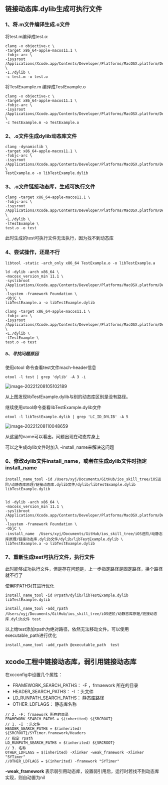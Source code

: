 ## 链接动态库.dylib生成可执行文件

### 1、将.m文件编译生成.o文件

将test.m编译成test.o:

```
clang -x objective-c \
-target x86_64-apple-macos11.1 \
-fobjc-arc \
-isysroot /Applications/Xcode.app/Contents/Developer/Platforms/MacOSX.platform/Developer/SDKs/MacOSX.sdk \
-I./dylib \
-c test.m -o test.o
```

将TestExample.m 编译成TestExample.o

```
clang -x objective-c \
-target x86_64-apple-macos11.1 \
-fobjc-arc \
-isysroot /Applications/Xcode.app/Contents/Developer/Platforms/MacOSX.platform/Developer/SDKs/MacOSX.sdk \
-c TestExample.m -o TestExample.o
```

### 2、.o文件生成dylib动态库文件

```
clang -dynamiclib \
-target x86_64-apple-macos11.1 \
-fobjc-arc \
-isysroot /Applications/Xcode.app/Contents/Developer/Platforms/MacOSX.platform/Developer/SDKs/MacOSX.sdk \
TestExample.o -o libTestExample.dylib
```

### 3、.o文件链接动态库，生成可执行文件

```
clang -target x86_64-apple-macos11.1 \
-fobjc-arc \
-isysroot /Applications/Xcode.app/Contents/Developer/Platforms/MacOSX.platform/Developer/SDKs/MacOSX.sdk \
-L./dylib \
-lTestExample \
test.o -o test
```

此时生成的test可执行文件无法执行，因为找不到动态库

### 4、尝试操作，还是不行

```
libtool -static -arch_only x86_64 TestExample.o -o libTestExample.a

ld -dylib -arch x86_64 \
-macosx_version_min 11.1 \
-syslibroot /Applications/Xcode.app/Contents/Developer/Platforms/MacOSX.platform/Developer/SDKs/MacOSX.sdk \
-lsystem -framework Foundation \
-ObjC \
libTestExample.a -o libTestExample.dylib

clang -target x86_64-apple-macos11.1 \
-fobjc-arc \
-isysroot /Applications/Xcode.app/Contents/Developer/Platforms/MacOSX.platform/Developer/SDKs/MacOSX.sdk \
-L./dylib \
-lTestExample \
test.o -o test
```

##### 5、寻找问题原因

使用otool 命令查看test文件mach-header信息

```
otool -l test | grep 'dylib' -A 3 -i
```

![image-20221208105102189](http://xingyajie.oss-cn-hangzhou.aliyuncs.com/uPic/image-20221208105102189.png)

从上图发现libTestExample.dylib与别的动态库区别是没有路径。

继续使用otool命令查看libTestExample.dylib文件

```
otool -l libTestExample.dylib | grep 'LC_ID_DYLIB' -A 5
```

![image-20221208110048659](http://xingyajie.oss-cn-hangzhou.aliyuncs.com/uPic/image-20221208110048659.png)

从这里的name可以看出，问题出现在动态库身上

可以之生成dylib文件时加入 -install_name来解决这问题

### 6、修改dylib文件install_name，或者在生成dylib文件时指定 install_name

```
install_name_tool -id /Users/xyj/Documents/GitHub/ios_skill_tree/iOS进阶/动静态库原理/链接动态库.dylib文件/dylib/libTestExample.dylib libTestExample.dylib


ld -dylib -arch x86_64 \
-macosx_version_min 11.1 \
-syslibroot /Applications/Xcode.app/Contents/Developer/Platforms/MacOSX.platform/Developer/SDKs/MacOSX.sdk \
-lsystem -framework Foundation \
-ObjC \
-install_name  /Users/xyj/Documents/GitHub/ios_skill_tree/iOS进阶/动静态库原理/链接动态库.dylib文件/dylib/libTestExample.dylib \
libTestExample.a -o libTestExample.dylib
```

### 7、重新生成test可执行文件，执行文件

此时能够成功执行文件，但是存在问题是，上一步指定路径是固定路径，换个路径就不行了

使用RPATH对其进行优化

```
install_name_tool -id @rpath/dylib/libTestExample.dylib libTestExample.dylib

install_name_tool -add_rpath /Users/xyj/Documents/GitHub/ios_skill_tree/iOS进阶/动静态库原理/链接动态库.dylib文件 test
```

以上给test添加rpath为绝对路径，依然无法移动文件。可以使用executable_path进行优化

```
install_name_tool -add_rpath @executable_path  test
```

## xcode工程中链接动态库，弱引用链接动态库

在xcconfig中设置几个属性：

- FRAMEWORK_SEARCH_PATHS： -F ，frmaework 所在的目录
- HEADER_SEARCH_PATHS： -I ：头文件
- LD_RUNPATH_SEARCH_PATHS： 静态库路径
- OTHER_LDFLAGS： 静态库名称

```
// 2. -F: frmaework 所在的目录
FRAMEWORK_SEARCH_PATHS = $(inherited) ${SRCROOT}
// 1. -I ：头文件
HEADER_SEARCH_PATHS = $(inherited) ${SRCROOT}/SYTimer.framework/Headers
// 指定 rpath
LD_RUNPATH_SEARCH_PATHS = $(inherited) ${SRCROOT}
// 3. 名称
OTHER_LDFLAGS = $(inherited) -Xlinker -weak_framework -Xlinker "SYTimer" 
//OTHER_LDFLAGS = $(inherited) -framework "SYTimer"
```

**-weak_framework** 表示弱引用动态库，设置弱引用后，运行时若找不到动态库实现，则自动置为nil